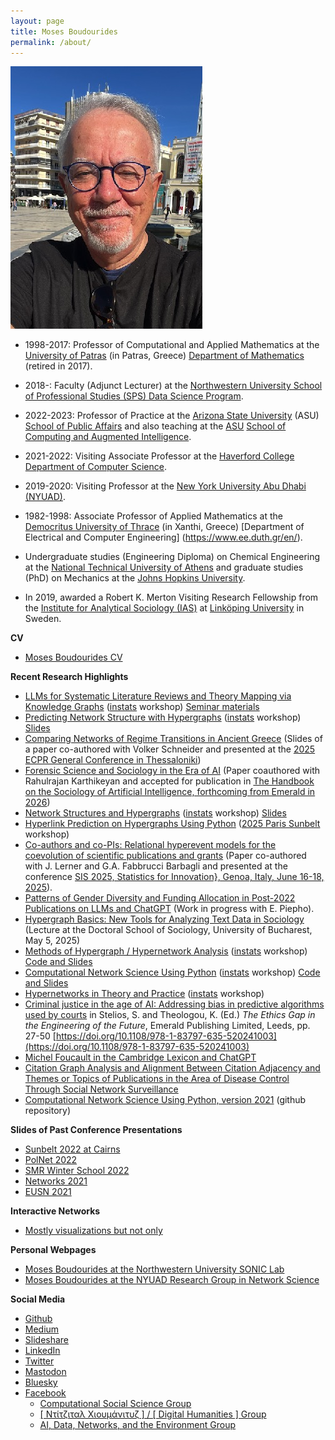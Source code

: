 ```yaml
---
layout: page
title: Moses Boudourides
permalink: /about/
---
```

![](images/MAB_Patrasso_22October2024.jpg)

* 1998-2017: Professor of Computational and Applied Mathematics at the [University of Patras](https://www.upatras.gr/en/) (in Patras, Greece) [Department of Mathematics](https://thalis.math.upatras.gr/~mboudour/) (retired in 2017).

* 2018-: Faculty (Adjunct Lecturer) at the [Northwestern University School of Professional Studies (SPS) Data Science Program](https://sps.northwestern.edu/masters/data-science/faculty.php).

* 2022-2023: Professor of Practice at the [Arizona State University](https://www.asu.edu/) (ASU) [School of Public Affairs](https://spa.asu.edu/) and also teaching at the [ASU](https://www.asu.edu/) [School of Computing and Augmented Intelligence](https://scai.engineering.asu.edu/).

* 2021-2022: Visiting Associate Professor at the [Haverford College](https://www.haverford.edu/) [Department of Computer Science](https://www.haverford.edu/computer-science). 

* 2019-2020: Visiting Professor at the [New York University Abu Dhabi (NYUAD)](https://nyuad.nyu.edu/en/). 

* 1982-1998: Associate Professor of Applied Mathematics at the [Democritus University of Thrace](https://duth.gr/en/Home) (in Xanthi, Greece) [Department of Electrical and Computer Engineering] (https://www.ee.duth.gr/en/). 

* Undergraduate studies (Engineering Diploma) on Chemical Engineering at the [National Technical University of Athens](https://www.ntua.gr/en/) and graduate studies (PhD) on Mechanics at the [Johns Hopkins University](https://www.jhu.edu/).

* In 2019, awarded a Robert K. Merton Visiting Research Fellowship from the [Institute for Analytical Sociology (IAS)](https://liu.se/en/organisation/liu/iei/ias) at [Linköping University](https://liu.se/en) in Sweden.

**CV**
* [Moses Boudourides CV](https://www.dropbox.com/scl/fi/klw9xv899iwdo2ej1mbuz/Boudourides_CV.pdf?rlkey=rioyjrhfm9z6jkgj6o8ogdfii&st=lyn8ulbw&dl=0)
<!-- 
https://www.dropbox.com/scl/fi/6noub0iof5gkumuczwabz/Boudourides_CV_Nov2024.pdf?rlkey=6nwq2y5uiztfhxcqc9aapxs4h&st=mz4xjevn&dl=0)
-->

<!-- 
* [Moses Boudourides Teaching Experience](https://github.com/mboudour/var/blob/master/Teaching%26Research/Boudourides%20Teaching%20Experience.pdf)
* [Moses Boudourides Ongoing Research](https://github.com/mboudour/var/blob/master/Teaching%26Research/Boudourides_ongoing_research.pdf)
* [Moses Boudourides Research Interests](https://github.com/mboudour/var/blob/master/Teaching%26Research/Boudourides%20Research%20Interests.pdf) 
-->

**Recent Research Highlights**
* [LLMs for Systematic Literature Reviews and Theory Mapping via Knowledge Graphs](https://instats.org/seminar/llms-for-literature-reviews-and-theory-m) ([instats](https://instats.org/) workshop) [Seminar materials](https://www.dropbox.com/scl/fo/nillav24rcw9c21rcyh5e/ALFZjSEeqehLs1FcmQNBdx8?rlkey=97arv8ij2zlbh42epycuvjcke&st=tnsu2rq9&dl=0)
* [Predicting Network Structure with Hypergraphs](https://instats.org/seminar/predicting-network-structure-with-hyperg) ([instats](https://instats.org/) workshop) [Slides](https://www.dropbox.com/scl/fo/3gks3q483q5qeqx5yaruy/ABoqbFRypyGx7tE6AeokUM4?rlkey=jpss2h41lyr02u3ol7vatw8ua&st=d3h17aqn&dl=0)
* [Comparing Networks of Regime Transitions in Ancient Greece](https://www.dropbox.com/scl/fi/vjbe9gqwahxhhjg8kuerp/Schneider-Boudourides_slides_AncientGreekRegimeTransitions.pdf?rlkey=ugf92x943z1cxvkusxniak6j8&st=0uwoms4d&dl=0) (Slides of a paper co-authored with Volker Schneider and presented at the [2025 ECPR General Conference in Thessaloniki](https://ecpr.eu/GeneralConference))
* [Forensic Science and Sociology in the Era of AI](https://www.dropbox.com/scl/fi/atwpi0qrj8t25fiofvivw/Karthikeyan-Boudourides_ForensicScience-SociologyInTheEraOfAI_draft.pdf?rlkey=z32w65j1242ps2zvpcikkuecu&st=zf9bdahj&dl=0) (Paper coauthored with Rahulrajan Karthikeyan and accepted for publication in [The Handbook on the Sociology of Artificial Intelligence, forthcoming from Emerald in 2026](https://www.ohio.edu/news/2024/09/call-papers-new-publication-focused-societal-impact-ai))
* [Network Structures and Hypergraphs]([https://instats.org/seminar/predicting-network-structure-with-hyperg](https://instats.org/seminar/network-structures-and-hypergraphs-free)) ([instats](https://instats.org/) workshop) [Slides](https://www.dropbox.com/scl/fi/oaltohie64s7ozr1nlr9j/Boudourides_slides_NetworkStructures-Hypergraphs.pdf?rlkey=b2tmhxet2lw9ovz8en1ff69q2&st=arc8poho&dl=0)
* [Hyperlink Prediction on Hypergraphs Using Python](https://github.com/mboudour/hyperlink_prediction) ([2025 Paris Sunbelt](https://sunbelt2025.org/workshops/) workshop)
* [Co-authors and co-PIs: Relational hyperevent models for the coevolution of scientific publications and grants](https://github.com/mboudour/var/blob/master/LernerFabbrucci%26Boudourides_Co-Authors%26Co-PIs_RelationalHypereventModelsForTheCoevolutionOfScientificPublications%26Grants_SIS2025.pdf) (Paper co-authored with J. Lerner and G.A. Fabbrucci Barbagli and presented at the conference [SIS 2025, Statistics for Innovation}, Genoa, Italy, June 16-18, 2025](https://sis2025.sis-statistica.it/)).
* [Patterns of Gender Diversity and Funding Allocation in Post-2022 Publications on LLMs and ChatGPT](https://github.com/mboudour/var/blob/master/Boudourides%26Piepho_PatternsOfGender%26FundingDiversityInPost-2022PublicationsInOnLLMs%26ChatGPT_report.pdf) (Work in progress with E. Piepho).
* [Hypergraph Basics: New Tools for Analyzing Text Data in Sociology](https://www.dropbox.com/scl/fi/5xaoy9ht695tmx62jm6st/Boudourides_slides_Bucharest_Hypergraphs-Sociology.pdf?rlkey=5xc6j406ocsjizok7p068wi0h&st=t8bjpwsj&dl=0) (Lecture at the Doctoral School of Sociology, University of Bucharest, May 5, 2025)
* [Methods of Hypergraph / Hypernetwork Analysis](https://instats.org/seminar/methods-of-hypergraph-hypernetwork-analy) ([instats](https://instats.org/) workshop) [Code and Slides](https://github.com/mboudour/var/tree/master/Key%20Methods%20of%20Hypergraph%20Analysis%20Seminars)
* [Computational Network Science Using Python](https://instats.org/seminar/computational-network-science-using-pyth2) ([instats](https://instats.org/) workshop) [Code and Slides](https://github.com/mboudour/var/tree/master/Computational%20Network%20Science%20Using%20Python)
* [Hypernetworks in Theory and Practice](https://instats.org/seminar/hypernetworks-in-theory-and-practice) ([instats](https://instats.org/) workshop)
* [Criminal justice in the age of AI: Addressing bias in predictive algorithms used by courts](https://github.com/mboudour/var/blob/master/Boudourides_etal_CrimeJusticeInTheAgeOfAI_Draft_15Nov2023.pdf) in Stelios, S. and Theologou, K. (Ed.) *The Ethics Gap in the Engineering of the Future*, Emerald Publishing Limited, Leeds, pp. 27-50 [https://doi.org/10.1108/978-1-83797-635-520241003](https://doi.org/10.1108/978-1-83797-635-520241003)
* [Michel Foucault in the Cambridge Lexicon and ChatGPT](https://medium.com/@mosabou/michel-foucault-in-the-cambridge-lexicon-and-chatgpt-996bb09892e0)  <!-- * [Sunbelt 2023 Workshop: Data Collection and Network Analysis of Temporal Citation Data using the Dimensions research database](https://www.insna.org/data-collection-and-network-analysis-of-temporal-citation-data-using-the-dimensions-research-database) -->
* [Citation Graph Analysis and Alignment Between Citation Adjacency and Themes or Topics of Publications in the Area of Disease Control Through Social Network Surveillance](https://link.springer.com/content/pdf/10.1007/978-3-031-07869-9_5.pdf)
* [Computational Network Science Using Python, version 2021](https://github.com/mboudour/var/tree/master/Computational%20Network%20Science%20Using%20Python) (github repository)
  <!-- [Python-based Computational Social Network Analysis](https://nbviewer.jupyter.org/github/mboudour/var/tree/master/CompSocialNetworkAnalysis/) -->

**Slides of Past Conference Presentations**
* [Sunbelt 2022 at Cairns](https://github.com/mboudour/var/blob/master/Boudourides_Slides_ApiciusRecipes_Sunbelt2022.pdf)
* [PolNet 2022](https://github.com/mboudour/var/blob/master/Lobue%26Boudourides_PolNet2022_Slides.pdf)
* [SMR Winter School 2022](https://github.com/mboudour/var/blob/master/Boudourides_TriadicEffectsInSocialNetworks.pdf)
* [Networks 2021](https://drive.google.com/drive/folders/1mq4Oo3RG6FGPRMtESC-e9BiADypsTGUM?usp=sharing)
* [EUSN 2021](https://github.com/mboudour/var/blob/master/CNAG.pdf)

**Interactive Networks**
* [Mostly visualizations but not only](https://mboudour.github.io/var/index.html)

**Personal Webpages**
* [Moses Boudourides at the Northwestern University SONIC Lab](https://sonic.northwestern.edu/home/people/affiliated-faculty/moses-boudourides/)
* [Moses Boudourides at the NYUAD Research Group in Network Science](https://sites.google.com/nyu.edu/rgns/members)

**Social Media**
* [Github](https://github.com/mboudour)
* [Medium](https://medium.com/@mosabou)
* [Slideshare](https://www.slideshare.net/MosesBoudourides)
* [LinkedIn](https://www.linkedin.com/in/moses-boudourides-24aba121/)
* [Twitter](https://twitter.com/mosabou)
* [Mastodon](https://sciences.social/@mosabou)
* [Bluesky](https://bsky.app/@mosabou)
* [Facebook](https://www.facebook.com/moses.boudourides)
  - [Computational Social Science Group](https://www.facebook.com/groups/523771471380181/)
  - [[ Ντίτζιταλ Χιουμάνιτυζ ] / [ Digital Humanities ] Group](https://www.facebook.com/groups/1960653647501516/)
  - [AI, Data, Networks, and the Environment Group](https://www.facebook.com/groups/925927650775110/)  <!-- - [Python programming Group](https://www.facebook.com/groups/452410538247509/) -->
